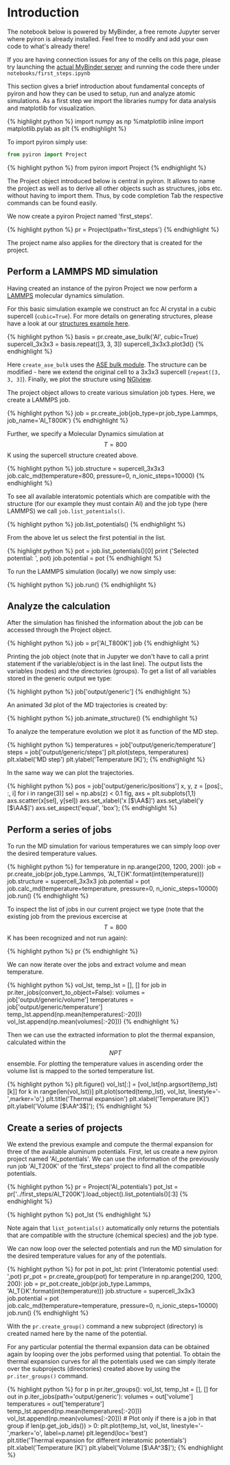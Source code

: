 # Introduction

The notebook below is powered by MyBinder, a free remote Jupyter server
where pyiron is already installed. Feel free to modify and add your own
code to what's already there!

If you are having connection issues for any of the cells on this page,
please try launching the [actual MyBinder server](https://mybinder.org/v2/gh/pyiron/pyiron/master)
and running the code there under `notebooks/first_steps.ipynb`

This section gives a brief introduction about fundamental concepts of pyiron and how they can be used to setup, run and analyze atomic simulations. As a first step we import the libraries numpy for data analysis and matplotlib for visualization.

{% highlight python %}
import numpy as np
%matplotlib inline
import matplotlib.pylab as plt
{% endhighlight %}

To import pyiron simply use:

```python
from pyiron import Project
```

{% highlight python %}
from pyiron import Project
{% endhighlight %}

The Project object introduced below is central in pyiron. It allows to name the project as well as to derive all other objects such as structures, jobs etc. without having to import them. Thus, by code completion Tab the respective commands can be found easily.

We now create a pyiron Project named 'first_steps'.

{% highlight python %}
pr = Project(path='first_steps')
{% endhighlight %}

The project name also applies for the directory that is created for the project.

## Perform a LAMMPS MD simulation

Having created an instance of the pyiron Project we now perform a [LAMMPS](https://lammps.sandia.gov/) molecular dynamics simulation.

For this basic simulation example we construct an fcc Al crystal in a cubic supercell (`cubic=True`). For more details on generating structures, please have a look at our [structures example here](https://mybinder.org/v2/gh/pyiron/pyiron/master).

{% highlight python %}
basis = pr.create_ase_bulk('Al', cubic=True)
supercell_3x3x3 = basis.repeat([3, 3, 3])
supercell_3x3x3.plot3d()
{% endhighlight %}

Here `create_ase_bulk` uses the [ASE bulk module](https://wiki.fysik.dtu.dk/ase/ase/build/build.html). The structure can be modified - here we extend the original cell to a 3x3x3 supercell (`repeat([3, 3, 3]`). Finally, we plot the structure using [NGlview](https://nglviewer.org/nglview/latest/api.html).

The project object allows to create various simulation job types. Here, we create a LAMMPS job.

{% highlight python %}
job = pr.create_job(job_type=pr.job_type.Lammps, job_name='Al_T800K')
{% endhighlight %}

Further, we specify a Molecular Dynamics simulation at $$T=800$$ K using the supercell structure created above.

{% highlight python %}
job.structure = supercell_3x3x3
job.calc_md(temperature=800, pressure=0, n_ionic_steps=10000)
{% endhighlight %}

To see all available interatomic potentials which are compatible with the structure (for our example they must contain Al) and the job type (here LAMMPS) we call `job.list_potentials()`.

{% highlight python %}
job.list_potentials()
{% endhighlight %}

From the above let us select the first potential in the list.

{% highlight python %}
pot = job.list_potentials()[0]
print ('Selected potential: ', pot)
job.potential = pot
{% endhighlight %}

To run the LAMMPS simulation (locally) we now simply use:

{% highlight python %}
job.run()
{% endhighlight %}

## Analyze the calculation

After the simulation has finished the information about the job can be accessed through the Project object.

{% highlight python %}
job = pr['Al_T800K']
job
{% endhighlight %}

Printing the job object (note that in Jupyter we don't have to call a print statement if the variable/object is in the last line). The output lists the variables (nodes) and the directories (groups). To get a list of all variables stored in the generic output we type:

{% highlight python %}
job['output/generic']
{% endhighlight %}

An animated 3d plot of the MD trajectories is created by:

{% highlight python %}
job.animate_structure()
{% endhighlight %}

To analyze the temperature evolution we plot it as function of the MD step.

{% highlight python %}
temperatures = job['output/generic/temperature']
steps = job['output/generic/steps']
plt.plot(steps, temperatures)
plt.xlabel('MD step')
plt.ylabel('Temperature [K]');
{% endhighlight %}

In the same way we can plot the trajectories.

{% highlight python %}
pos = job['output/generic/positions']
x, y, z = [pos[:, :, i] for i in range(3)]
sel = np.abs(z) < 0.1
fig, axs = plt.subplots(1,1)
axs.scatter(x[sel], y[sel])
axs.set_xlabel('x [$\AA$]')
axs.set_ylabel('y [$\AA$]')
axs.set_aspect('equal', 'box');
{% endhighlight %}

## Perform a series of jobs

To run the MD simulation for various temperatures we can simply loop over the desired temperature values.

{% highlight python %}
for temperature in np.arange(200, 1200, 200):
    job = pr.create_job(pr.job_type.Lammps, 
                        'Al_T{}K'.format(int(temperature)))
    job.structure = supercell_3x3x3
    job.potential = pot     
    job.calc_md(temperature=temperature, 
                pressure=0, 
                n_ionic_steps=10000)
    job.run()
{% endhighlight %}

To inspect the list of jobs in our current project we type (note that the existing job from the previous excercise at $$T=800$$ K has been recognized and not run again):

{% highlight python %}
pr
{% endhighlight %}

We can now iterate over the jobs and extract volume and mean temperature.

{% highlight python %}
vol_lst, temp_lst = [], []
for job in pr.iter_jobs(convert_to_object=False):
    volumes = job['output/generic/volume']
    temperatures = job['output/generic/temperature']
    temp_lst.append(np.mean(temperatures[:-20]))
    vol_lst.append(np.mean(volumes[:-20]))
{% endhighlight %}

Then we can use the extracted information to plot the thermal expansion, calculated within the $$NPT$$ ensemble. For plotting the temperature values in ascending order the volume list is mapped to the sorted temperature list.

{% highlight python %}
plt.figure()
vol_lst[:] = [vol_lst[np.argsort(temp_lst)[k]] 
              for k in range(len(vol_lst))]
plt.plot(sorted(temp_lst), vol_lst, 
         linestyle='-',marker='o',)
plt.title('Thermal expansion')
plt.xlabel('Temperature [K]')
plt.ylabel('Volume [$\AA^3$]');
{% endhighlight %}

## Create a series of projects

We extend the previous example and compute the thermal expansion for three of the available aluminum potentials. First, let us create a new pyiron project named 'Al_potentials'. We can use the information of the previously run job 'Al_T200K' of the 'first_steps' project to find all the compatible potentials.

{% highlight python %}
pr = Project('Al_potentials')
pot_lst = pr['../first_steps/Al_T200K'].load_object().list_potentials()[:3]
{% endhighlight %}

{% highlight python %}
pot_lst
{% endhighlight %}

Note again that `list_potentials()` automatically only returns the potentials that are compatible with the structure (chemical species) and the job type.

We can now loop over the selected potentials and run the MD simulation for the desired temperature values for any of the potentials.

{% highlight python %}
for pot in pot_lst:
    print ('Interatomic potential used: ',pot)
    pr_pot = pr.create_group(pot)
    for temperature in np.arange(200, 1200, 200):
        job = pr_pot.create_job(pr.job_type.Lammps, 
                                'Al_T{}K'.format(int(temperature)))
        job.structure = supercell_3x3x3
        job.potential = pot                
        job.calc_md(temperature=temperature, 
                    pressure=0, 
                    n_ionic_steps=10000)
        job.run()
{% endhighlight %}

With the `pr.create_group()` command a new subproject (directory) is created named here by the name of the potential. 

For any particular potential the thermal expansion data can be obtained again by looping over the jobs performed using that potential. To obtain the thermal expansion curves for all the potentials used we can simply iterate over the subprojects (directories) created above by using the `pr.iter_groups()` command.

{% highlight python %}
for p in pr.iter_groups():
    vol_lst, temp_lst = [], []
    for out in p.iter_jobs(path='output/generic'):
        volumes = out['volume']
        temperatures = out['temperature']
        temp_lst.append(np.mean(temperatures[:-20]))
        vol_lst.append(np.mean(volumes[:-20]))
    # Plot only if there is a job in that group
    if len(p.get_job_ids()) > 0:
        plt.plot(temp_lst, vol_lst, 
                 linestyle='-',marker='o',
                 label=p.name) 
plt.legend(loc='best')    
plt.title('Thermal expansion for different interatomic potentials')
plt.xlabel('Temperature [K]')
plt.ylabel('Volume [$\AA^3$]');
{% endhighlight %}